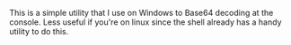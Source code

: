 This is a simple utility that I use on Windows to Base64 decoding at the console. Less useful if you're on linux since the shell already
has a handy utility to do this.
